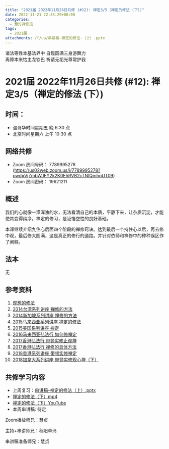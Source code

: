 ```yaml
---
title: "2021届 2022年11月26日共修 (#12): 禅定3/5（禅定的修法 (下）)"
date: 2022-11-21 22:33:29+00:00
categories:
  - 慧灯禅修班
tags:
  - 2021届
attachments: /f/up/串讲稿-禅定的修法-（上）.pptx
---
```

诸法等性本基法界中 自现圆满三身游舞力\
离障本来怙主龙钦巴 祈请无垢光尊常护我

<!--StartFragment-->

# 2021届 2022年11月26日共修 (#12): 禅定3/5（禅定的修法 (下）)

<!--EndFragment-->

<!--StartFragment-->

## 时间：

* 温哥华时间星期五 晚 6:30 点
* 北京时间星期六 上午 10:30 点

## 网络共修

* Zoom 房间号码： 7789995278 (<https://us02web.zoom.us/j/7789995278?pwd=VjZmbWJFY2k2K0E5RVB2cTNIQmhqUT09>)
* Zoom 房间密码： 19621211

## 概述

我们的心就像一潭浑浊的水，无法看清自己的本质，平静下来，让杂质沉淀，才能使其变得纯净。禅定的修习，是证悟空性的良好基础。

<!--StartFragment-->

本课继续介绍九住心后面四个阶段的禅修窍诀。达到最后一个持住心以后，再去修中观，最后修大圆满，这是真正的修行的道路。并针对依师和禅修中的种种误区作了阐释。

<!--EndFragment-->

## 法本

无

## 参考资料

1. [观想的修法](https://fohuifayu.com/index.php/huideng-jiangtang/fofa-jianxiu/fofa-jianxiu-xilie/713-l10035)
2. [2014台湾系列讲座 禅修的方法](https://fohuifayu.com/index.php/huideng-jiangtang/huanqiu-xilie/taiwan-diqu/608-l14074)
3. [2014新加坡系列讲座 禅修的方法](https://fohuifayu.com/index.php/huideng-jiangtang/huanqiu-xilie/xin-jia-po/588-l14060)
4. [2015马来西亚系列讲座 禅定的修法](https://fohuifayu.com/index.php/huideng-jiangtang/huanqiu-xilie/malai-xiya/614-l15005)
5. [2015美国系列讲座 禅定](https://fohuifayu.com/index.php/huideng-jiangtang/huanqiu-xilie/mei-guo/1120-l15032)
6. [2016马来西亚弘法行 如何修禅定](https://fohuifayu.com/index.php/huideng-jiangtang/huanqiu-xilie/malai-xiya/1098-l16003)
7. [2017香港弘法行 带领实修止观禅](https://fohuifayu.com/index.php/huideng-jiangtang/huanqiu-xilie/xianggang-diqu/1814-l17005)
8. [2017香港弘法行 禅修的具体方法](https://fohuifayu.com/index.php/huideng-jiangtang/huanqiu-xilie/xianggang-diqu/1815-l17006)
9. [2018香港系列讲座 带领实修禅定](https://fohuifayu.com/index.php/huideng-jiangtang/huanqiu-xilie/xianggang-diqu/3566-l18106)
10. [2018加拿大系列讲座 带领实修观心禅（下）](https://fohuifayu.com/index.php/huideng-jiangtang/huanqiu-xilie/jia-na-da/2977-l18076)

## **共修学习内容**

* 上周复习：[串讲稿-禅定的修法（上）.pptx](/f/up/串讲稿-禅定的修法-（上）.pptx)
* [禅定的修法（下）mp4](https://fohuifayu.com/index.php/huideng-jiangtang/fofa-jianxiu/chan-ding/752-l12019)
* [禅定的修法（下）YouTube](https://www.youtube.com/watch?v=TNrOrpauau8&t=5625s)
* 本周串讲稿: [](https://www.huidengvan.com/f/up/%E5%8D%81%E5%9C%86%E6%BB%A1%E4%B9%8B%E5%BE%97%E4%BA%BA%E8%BA%AB%E4%B8%8E%E7%94%9F%E4%B8%AD%E5%9C%9F%E4%B8%B2%E8%AE%B2%E7%A8%BF.pdf)[](https://www.huidengvan.com/f/up/%E5%8D%81%E5%9C%86%E6%BB%A1%E4%B9%8B%E4%BA%94%E6%A0%B9%E5%85%B7%E8%B6%B3%E4%B8%8E%E4%B8%9A%E9%99%85%E4%B8%8D%E9%A2%A0%E5%80%92.pptx)[](https://www.huidengvan.com/f/up/%E4%B8%B2%E8%AE%B2%E7%A8%BF-%E7%A6%85%E5%AE%9A%E7%9A%84%E5%9B%9B%E4%B8%AA%E9%98%B6%E6%AE%B5.pptx)待定

Zoom播放师兄：慧贞

主持+串讲师兄：秋阳卓玛

串讲稿准备师兄：慧贞